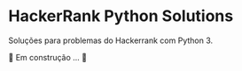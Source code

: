 # HackerRank Python Solutions

Soluções para problemas do Hackerrank com Python 3.

:construction: Em construção ... :construction:
